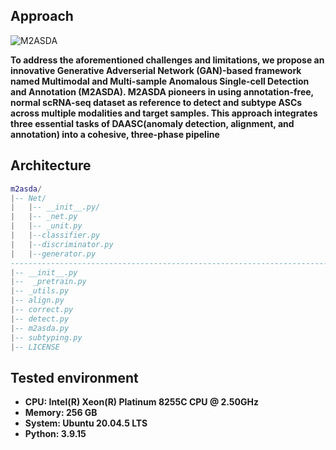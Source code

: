 ## Approach
![M2ASDA](https://github.com/kAI-swa/M2ASDA/assets/146005327/47b49595-a954-45a0-a47f-7909e7b93da8)

__To address the aforementioned challenges and limitations, we propose an innovative Generative Adverserial Network (GAN)-based framework named Multimodal and Multi-sample Anomalous Single-cell Detection and Annotation (M2ASDA). __M2ASDA__ pioneers in using annotation-free, normal scRNA-seq dataset as reference to detect and subtype ASCs across multiple modalities and target samples. This approach integrates three essential tasks of DAASC(anomaly detection, alignment, and annotation) into a cohesive, three-phase pipeline__

## Architecture
```lua
m2asda/
|-- Net/
|   |-- __init__.py/
|   |-- _net.py
|   |-- _unit.py
|   |--classifier.py
|   |--discriminator.py
|   |--generator.py
---------------------------------------------------------------------------------------------------------------------------------------------------------------------------------------
|-- __init__.py
|--  _pretrain.py
|-- _utils.py
|-- align.py
|-- correct.py
|-- detect.py
|-- m2asda.py
|-- subtyping.py
|-- LICENSE
```

## Tested environment
- **CPU: Intel(R) Xeon(R) Platinum 8255C CPU @ 2.50GHz**
- **Memory: 256 GB**
- **System: Ubuntu 20.04.5 LTS**
- **Python: 3.9.15**
